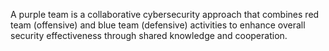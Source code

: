 A purple team is a collaborative cybersecurity approach that combines red team (offensive) and blue team (defensive) activities to enhance overall security effectiveness through shared knowledge and cooperation.